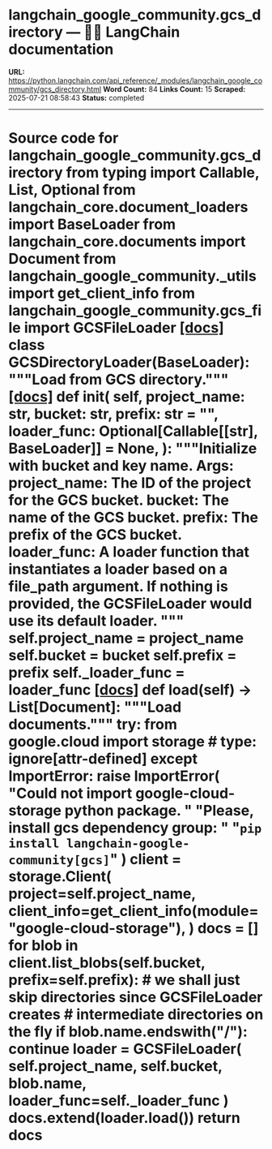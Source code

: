 # langchain_google_community.gcs_directory — 🦜🔗 LangChain  documentation

**URL:** https://python.langchain.com/api_reference/_modules/langchain_google_community/gcs_directory.html
**Word Count:** 84
**Links Count:** 15
**Scraped:** 2025-07-21 08:58:43
**Status:** completed

---

# Source code for langchain\_google\_community.gcs\_directory               from typing import Callable, List, Optional          from langchain_core.document_loaders import BaseLoader     from langchain_core.documents import Document          from langchain_google_community._utils import get_client_info     from langchain_google_community.gcs_file import GCSFileLoader                              [[docs]](https://python.langchain.com/api_reference/google_community/gcs_directory/langchain_google_community.gcs_directory.GCSDirectoryLoader.html#langchain_google_community.gcs_directory.GCSDirectoryLoader)     class GCSDirectoryLoader(BaseLoader):         """Load from GCS directory."""                         [[docs]](https://python.langchain.com/api_reference/google_community/gcs_directory/langchain_google_community.gcs_directory.GCSDirectoryLoader.html#langchain_google_community.gcs_directory.GCSDirectoryLoader.__init__)         def __init__(             self,             project_name: str,             bucket: str,             prefix: str = "",             loader_func: Optional[Callable[[str], BaseLoader]] = None,         ):             """Initialize with bucket and key name.                  Args:                 project_name: The ID of the project for the GCS bucket.                 bucket: The name of the GCS bucket.                 prefix: The prefix of the GCS bucket.                 loader_func: A loader function that instantiates a loader based on a                     file_path argument. If nothing is provided, the  GCSFileLoader                     would use its default loader.             """             self.project_name = project_name             self.bucket = bucket             self.prefix = prefix             self._loader_func = loader_func                                        [[docs]](https://python.langchain.com/api_reference/google_community/gcs_directory/langchain_google_community.gcs_directory.GCSDirectoryLoader.html#langchain_google_community.gcs_directory.GCSDirectoryLoader.load)         def load(self) -> List[Document]:             """Load documents."""             try:                 from google.cloud import storage  # type: ignore[attr-defined]             except ImportError:                 raise ImportError(                     "Could not import google-cloud-storage python package. "                     "Please, install gcs dependency group: "                     "`pip install langchain-google-community[gcs]`"                 )             client = storage.Client(                 project=self.project_name,                 client_info=get_client_info(module="google-cloud-storage"),             )             docs = []             for blob in client.list_blobs(self.bucket, prefix=self.prefix):                 # we shall just skip directories since GCSFileLoader creates                 # intermediate directories on the fly                 if blob.name.endswith("/"):                     continue                 loader = GCSFileLoader(                     self.project_name, self.bucket, blob.name, loader_func=self._loader_func                 )                 docs.extend(loader.load())             return docs